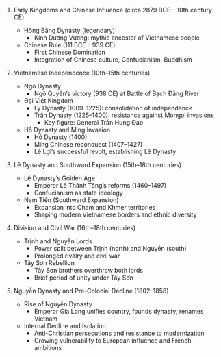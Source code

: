 1. Early Kingdoms and Chinese Influence (circa 2879 BCE – 10th century CE)
   - Hồng Bàng Dynasty (legendary)
      - Kinh Dương Vương: mythic ancestor of Vietnamese people
   - Chinese Rule (111 BCE – 939 CE)
      - First Chinese Domination
      - Integration of Chinese culture, Confucianism, Buddhism

2. Vietnamese Independence (10th–15th centuries)
   - Ngô Dynasty
      - Ngô Quyền’s victory (938 CE) at Battle of Bạch Đằng River
   - Đại Việt Kingdom
      - Lý Dynasty (1009–1225): consolidation of independence
      - Trần Dynasty (1225–1400): resistance against Mongol invasions
         - Key figure: General Trần Hưng Đạo
   - Hồ Dynasty and Ming Invasion
      - Hồ Dynasty (1400)
      - Ming Chinese reconquest (1407–1427)
      - Lê Lợi’s successful revolt, establishing Lê Dynasty

3. Lê Dynasty and Southward Expansion (15th–18th centuries)
   - Lê Dynasty’s Golden Age
      - Emperor Lê Thánh Tông’s reforms (1460–1497)
      - Confucianism as state ideology
   - Nam Tiến (Southward Expansion)
      - Expansion into Cham and Khmer territories
      - Shaping modern Vietnamese borders and ethnic diversity

4. Division and Civil War (16th–18th centuries)
   - Trịnh and Nguyễn Lords
      - Power split between Trịnh (north) and Nguyễn (south)
      - Prolonged rivalry and civil war
   - Tây Sơn Rebellion
      - Tây Sơn brothers overthrow both lords
      - Brief period of unity under Tây Sơn

5. Nguyễn Dynasty and Pre-Colonial Decline (1802–1858)
   - Rise of Nguyễn Dynasty
      - Emperor Gia Long unifies country, founds dynasty, renames Vietnam
   - Internal Decline and Isolation
      - Anti-Christian persecutions and resistance to modernization
      - Growing vulnerability to European influence and French ambitions